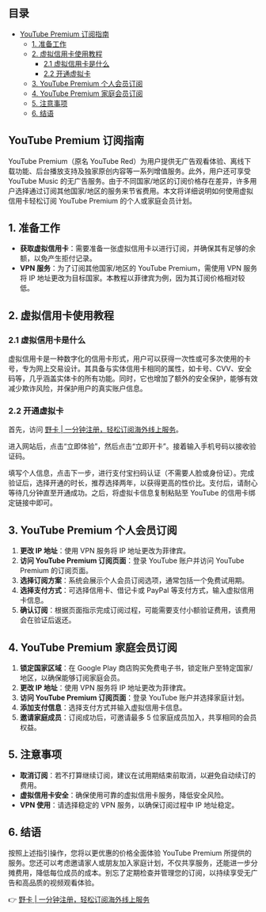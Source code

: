 ## 目录

- [YouTube Premium 订阅指南](#youtube-premium-订阅指南)
  - [1. 准备工作](#1-准备工作)
  - [2. 虚拟信用卡使用教程](#2-虚拟信用卡使用教程)
    - [2.1 虚拟信用卡是什么](#21-虚拟信用卡是什么)
    - [2.2 开通虚拟卡](#22-开通虚拟卡)
  - [3. YouTube Premium 个人会员订阅](#3-youtube-premium个人会员订阅)
  - [4. YouTube Premium 家庭会员订阅](#4-youtube-premium家庭会员订阅)
  - [5. 注意事项](#5-注意事项)
  - [6. 结语](#6-结语)

## YouTube Premium 订阅指南

YouTube Premium（原名 YouTube Red）为用户提供无广告观看体验、离线下载功能、后台播放支持及独家原创内容等一系列增值服务。此外，用户还可享受 YouTube Music 的无广告服务。由于不同国家/地区的订阅价格存在差异，许多用户选择通过订阅其他国家/地区的服务来节省费用。本文将详细说明如何使用虚拟信用卡轻松订阅 YouTube Premium 的个人或家庭会员计划。

## 1. 准备工作

- **获取虚拟信用卡**：需要准备一张虚拟信用卡以进行订阅，并确保其有足够的余额，以免产生拒付记录。
- **VPN 服务**：为了订阅其他国家/地区的 YouTube Premium，需使用 VPN 服务将 IP 地址更改为目标国家。本教程以菲律宾为例，因为其订阅价格相对较低。

## 2. 虚拟信用卡使用教程

### 2.1 虚拟信用卡是什么

虚拟信用卡是一种数字化的信用卡形式，用户可以获得一次性或可多次使用的卡号，专为网上交易设计。其具备与实体信用卡相同的属性，如卡号、CVV、安全码等，几乎涵盖实体卡的所有功能。同时，它也增加了额外的安全保护，能够有效减少欺诈风险，并保护用户的真实账户信息。

### 2.2 开通虚拟卡

首先，访问 [野卡 | 一分钟注册，轻松订阅海外线上服务](https://bit.ly/bewildcard)。

进入网站后，点击“立即体验”，然后点击“立即开卡”。接着输入手机号码以接收验证码。

填写个人信息，点击下一步，进行支付宝扫码认证（不需要人脸或身份证）。完成验证后，选择开通的时长，推荐选择两年，以获得更高的性价比。支付后，请耐心等待几分钟直至开通成功。之后，将虚拟卡信息复制粘贴至 YouTube 的信用卡绑定链接中即可。

## 3. YouTube Premium 个人会员订阅

1. **更改 IP 地址**：使用 VPN 服务将 IP 地址更改为菲律宾。
2. **访问 YouTube Premium 订阅页面**：登录 YouTube 账户并访问 YouTube Premium 的订阅页面。
3. **选择订阅方案**：系统会展示个人会员订阅选项，通常包括一个免费试用期。
4. **选择支付方式**：可选择信用卡、借记卡或 PayPal 等支付方式，输入虚拟信用卡信息。
5. **确认订阅**：根据页面指示完成订阅过程，可能需要支付小额验证费用，该费用会在验证后返还。

## 4. YouTube Premium 家庭会员订阅

1. **锁定国家区域**：在 Google Play 商店购买免费电子书，锁定账户至特定国家/地区，以确保能够订阅家庭会员。
2. **更改 IP 地址**：使用 VPN 服务将 IP 地址更改为菲律宾。
3. **访问 YouTube Premium 订阅页面**：登录 YouTube 账户并选择家庭计划。
4. **添加支付信息**：选择支付方式并输入虚拟信用卡信息。
5. **邀请家庭成员**：订阅成功后，可邀请最多 5 位家庭成员加入，共享相同的会员权益。

## 5. 注意事项

- **取消订阅**：若不打算继续订阅，建议在试用期结束前取消，以避免自动续订的费用。
- **虚拟信用卡安全**：确保使用可靠的虚拟信用卡服务，降低安全风险。
- **VPN 使用**：请选择稳定的 VPN 服务，以确保订阅过程中 IP 地址稳定。

## 6. 结语

按照上述指引操作，您将以更优惠的价格全面体验 YouTube Premium 所提供的服务。您还可以考虑邀请家人或朋友加入家庭计划，不仅共享服务，还能进一步分摊费用，降低每位成员的成本。别忘了定期检查并管理您的订阅，以持续享受无广告和高品质的视频观看体验。

👉 [野卡 | 一分钟注册，轻松订阅海外线上服务](https://bit.ly/bewildcard)